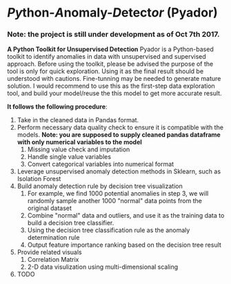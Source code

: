 # *Py*thon-*A*nomaly-*D*etect*or* (Pyador)

### Note: the project is still under development as of Oct 7th 2017.
**A Python Toolkit for Unsupervised  Detection**
Pyador is a Python-based toolkit to identify anomalies in data with unsupervised and supervised approach.
Before using the toolkit, please be advised the purpose of the tool is only for quick exploration. Using it as the final result should be understood with cautions. Fine-tunning may be needed to generate mature solution. I would recommend to use this as the first-step data exploration tool, and build your model/reuse the this model to get more accurate result.

**It follows the following procedure**:
1. Take in the cleaned data in Pandas format.
2. Perform necessary data quality check to ensure it is compatible with the models. **Note: you are supposed to supply cleaned pandas dataframe with only numerical variables to the model**
   1. Missing value check and imputation
   2. Handle single value variables
   3. Convert categorical variables into numerical format
3. Leverage unsupervised anomaly detection methods in Sklearn, such as Isolation Forest
4. Build anomaly detection rule by decision tree visualization
   1. For example, we find 1000 potential anomalies in step 3, we will randomly sample another 1000 "normal" data points from the original dataset
   2. Combine "normal" data and outliers, and use it as the training data to build a decision tree classifier.
   3. Using the decision tree classification rule as the anomaly determination rule
   4. Output feature importance ranking based on the decision tree result
5. Provide related visuals
	1. Correlation Matrix
	2. 2-D data visulization using multi-dimensional scaling
6. TODO

